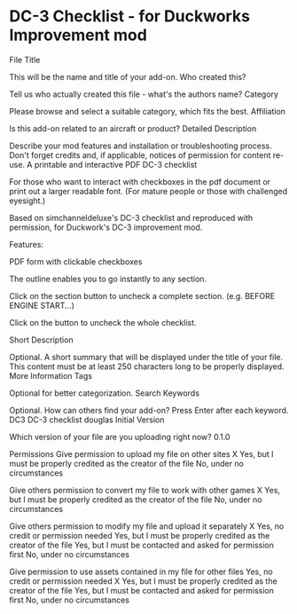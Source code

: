 # DC-3 Checklist - for Duckworks Improvement mod

File Title

This will be the name and title of your add-on.
Who created this?

Tell us who actually created this file - what's the authors name?
Category

Please browse and select a suitable category, which fits the best.
Affiliation

Is this add-on related to an aircraft or product?
Detailed Description

Describe your mod features and installation or troubleshooting process. Don't forget credits and, if applicable, notices of permission for content re-use.
A printable and interactive PDF DC-3 checklist


For those who want to interact with checkboxes in the pdf document or print out a larger readable font. (For mature people or those with challenged eyesight.)


Based on simchanneldeluxe's DC-3 checklist and reproduced with permission, for Duckwork's DC-3 improvement mod.


Features:


PDF form with clickable checkboxes

The outline enables you to go instantly to any section.

Click on the section button to uncheck a complete section. (e.g. BEFORE ENGINE START...)

Click on the button to uncheck the whole checklist.

Short Description

Optional. A short summary that will be displayed under the title of your file. This content must be at least 250 characters long to be properly displayed. More Information
Tags

Optional for better categorization.
Search Keywords

Optional. How can others find your add-on? Press Enter after each keyword.
DC3 DC-3 checklist douglas
Initial Version

Which version of your file are you uploading right now?
0.1.0

Permissions
Give permission to upload my file on other sites
X Yes, but I must be properly credited as the creator of the file
No, under no circumstances

Give others permission to convert my file to work with other games
X Yes, but I must be properly credited as the creator of the file
No, under no circumstances

Give others permission to modify my file and upload it separately
X Yes, no credit or permission needed
Yes, but I must be properly credited as the creator of the file
Yes, but I must be contacted and asked for permission first
No, under no circumstances

Give permission to use assets contained in my file for other files
Yes, no credit or permission needed
X Yes, but I must be properly credited as the creator of the file
Yes, but I must be contacted and asked for permission first
No, under no circumstances
